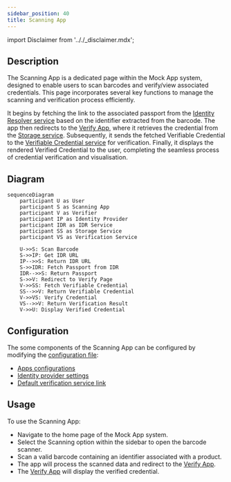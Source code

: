 ```yaml
---
sidebar_position: 40
title: Scanning App
---
```


import Disclaimer from '.././\_disclaimer.mdx';

<Disclaimer />

## Description
The Scanning App is a dedicated page within the Mock App system, designed to enable users to scan barcodes and verify/view associated credentials. This page incorporates several key functions to manage the scanning and verification process efficiently. 

It begins by fetching the link to the associated passport from the [Identity Resolver service](/docs/mock-apps/dependent-services/identity-resolution-service) based on the identifier extracted from the barcode. The app then redirects to the [Verify App](/docs/mock-apps/verify-app), where it retrieves the credential from the [Storage service](/docs/mock-apps/dependent-services/storage-service). Subsequently, it sends the fetched Verifiable Credential to the [Verifiable Credential service](/docs/mock-apps/dependent-services/verifiable-credential-service) for verification. Finally, it displays the rendered Verified Credential to the user, completing the seamless process of credential verification and visualisation.


## Diagram

```mermaid
sequenceDiagram
    participant U as User
    participant S as Scanning App
    participant V as Verifier
    participant IP as Identity Provider
    participant IDR as IDR Service
    participant SS as Storage Service
    participant VS as Verification Service

    U->>S: Scan Barcode
    S->>IP: Get IDR URL
    IP-->>S: Return IDR URL
    S->>IDR: Fetch Passport from IDR
    IDR-->>S: Return Passport
    S->>V: Redirect to Verify Page
    V->>SS: Fetch Verifiable Credential
    SS-->>V: Return Verifiable Credential
    V->>VS: Verify Credential
    VS-->>V: Return Verification Result
    V->>U: Display Verified Credential
```

## Configuration
The some components of the Scanning App can be configured by modifying the [configuration file](/docs/mock-apps/configuration/):

- [Apps configurations](/docs/mock-apps/configuration/system-config)
- [Identity provider settings](/docs/mock-apps/common/identify-provider)
- [Default verification service link](/docs/mock-apps/common/default-verification-service-link)

## Usage
To use the Scanning App:

- Navigate to the home page of the Mock App system.
- Select the Scanning option within the sidebar to open the barcode scanner.
- Scan a valid barcode containing an identifier associated with a product.
- The app will process the scanned data and redirect to the [Verify App](/docs/mock-apps/verify-app).
- The [Verify App](/docs/mock-apps/verify-app) will display the verified credential.